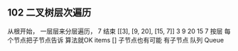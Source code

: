 ## 102 二叉树层次遍历

从根开始， 一层层来分层遍历， 7 结束
[[3], [9, 20], [15, 7]]
          3
      9       20
            15  7
按层 每个节点把子节点告诉 算法就OK
items [] 子节点也有可能 有子节点
队列 Queue